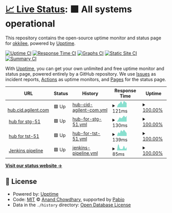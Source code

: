 # [📈 Live Status](https://up.pvl.pub): <!--live status--> **🟩 All systems operational**

This repository contains the open-source uptime monitor and status page for [okkilee](https://up.pvl.pub), powered by [Upptime](https://github.com/upptime/upptime).

[![Uptime CI](https://github.com/okkilee/up/workflows/Uptime%20CI/badge.svg)](https://github.com/okkilee/up/actions?query=workflow%3A%22Uptime+CI%22)
[![Response Time CI](https://github.com/okkilee/up/workflows/Response%20Time%20CI/badge.svg)](https://github.com/okkilee/up/actions?query=workflow%3A%22Response+Time+CI%22)
[![Graphs CI](https://github.com/okkilee/up/workflows/Graphs%20CI/badge.svg)](https://github.com/okkilee/up/actions?query=workflow%3A%22Graphs+CI%22)
[![Static Site CI](https://github.com/okkilee/up/workflows/Static%20Site%20CI/badge.svg)](https://github.com/okkilee/up/actions?query=workflow%3A%22Static+Site+CI%22)
[![Summary CI](https://github.com/okkilee/up/workflows/Summary%20CI/badge.svg)](https://github.com/okkilee/up/actions?query=workflow%3A%22Summary+CI%22)

With [Upptime](https://upptime.js.org), you can get your own unlimited and free uptime monitor and status page, powered entirely by a GitHub repository. We use [Issues](https://github.com/okkilee/up/issues) as incident reports, [Actions](https://github.com/okkilee/up/actions) as uptime monitors, and [Pages](https://up.pvl.pub) for the status page.

<!--start: status pages-->
<!-- This summary is generated by Upptime (https://github.com/upptime/upptime) -->
<!-- Do not edit this manually, your changes will be overwritten -->
<!-- prettier-ignore -->
| URL | Status | History | Response Time | Uptime |
| --- | ------ | ------- | ------------- | ------ |
| <img alt="" src="https://icons.duckduckgo.com/ip3/hub.cid.agilent.com.ico" height="13"> [hub.cid.agilent.com](https://hub.cid.agilent.com) | 🟩 Up | [hub-cid-agilent-com.yml](https://github.com/okkilee/up/commits/HEAD/history/hub-cid-agilent-com.yml) | <details><summary><img alt="Response time graph" src="./graphs/hub-cid-agilent-com/response-time-week.png" height="20"> 121ms</summary><br><a href="https://up.pvl.pub/history/hub-cid-agilent-com"><img alt="Response time 145" src="https://img.shields.io/endpoint?url=https%3A%2F%2Fraw.githubusercontent.com%2Fokkilee%2Fup%2FHEAD%2Fapi%2Fhub-cid-agilent-com%2Fresponse-time.json"></a><br><a href="https://up.pvl.pub/history/hub-cid-agilent-com"><img alt="24-hour response time 135" src="https://img.shields.io/endpoint?url=https%3A%2F%2Fraw.githubusercontent.com%2Fokkilee%2Fup%2FHEAD%2Fapi%2Fhub-cid-agilent-com%2Fresponse-time-day.json"></a><br><a href="https://up.pvl.pub/history/hub-cid-agilent-com"><img alt="7-day response time 121" src="https://img.shields.io/endpoint?url=https%3A%2F%2Fraw.githubusercontent.com%2Fokkilee%2Fup%2FHEAD%2Fapi%2Fhub-cid-agilent-com%2Fresponse-time-week.json"></a><br><a href="https://up.pvl.pub/history/hub-cid-agilent-com"><img alt="30-day response time 129" src="https://img.shields.io/endpoint?url=https%3A%2F%2Fraw.githubusercontent.com%2Fokkilee%2Fup%2FHEAD%2Fapi%2Fhub-cid-agilent-com%2Fresponse-time-month.json"></a><br><a href="https://up.pvl.pub/history/hub-cid-agilent-com"><img alt="1-year response time 145" src="https://img.shields.io/endpoint?url=https%3A%2F%2Fraw.githubusercontent.com%2Fokkilee%2Fup%2FHEAD%2Fapi%2Fhub-cid-agilent-com%2Fresponse-time-year.json"></a></details> | <details><summary><a href="https://up.pvl.pub/history/hub-cid-agilent-com">100.00%</a></summary><a href="https://up.pvl.pub/history/hub-cid-agilent-com"><img alt="All-time uptime 99.97%" src="https://img.shields.io/endpoint?url=https%3A%2F%2Fraw.githubusercontent.com%2Fokkilee%2Fup%2FHEAD%2Fapi%2Fhub-cid-agilent-com%2Fuptime.json"></a><br><a href="https://up.pvl.pub/history/hub-cid-agilent-com"><img alt="24-hour uptime 100.00%" src="https://img.shields.io/endpoint?url=https%3A%2F%2Fraw.githubusercontent.com%2Fokkilee%2Fup%2FHEAD%2Fapi%2Fhub-cid-agilent-com%2Fuptime-day.json"></a><br><a href="https://up.pvl.pub/history/hub-cid-agilent-com"><img alt="7-day uptime 100.00%" src="https://img.shields.io/endpoint?url=https%3A%2F%2Fraw.githubusercontent.com%2Fokkilee%2Fup%2FHEAD%2Fapi%2Fhub-cid-agilent-com%2Fuptime-week.json"></a><br><a href="https://up.pvl.pub/history/hub-cid-agilent-com"><img alt="30-day uptime 100.00%" src="https://img.shields.io/endpoint?url=https%3A%2F%2Fraw.githubusercontent.com%2Fokkilee%2Fup%2FHEAD%2Fapi%2Fhub-cid-agilent-com%2Fuptime-month.json"></a><br><a href="https://up.pvl.pub/history/hub-cid-agilent-com"><img alt="1-year uptime 99.97%" src="https://img.shields.io/endpoint?url=https%3A%2F%2Fraw.githubusercontent.com%2Fokkilee%2Fup%2FHEAD%2Fapi%2Fhub-cid-agilent-com%2Fuptime-year.json"></a></details>
| <img alt="" src="https://icons.duckduckgo.com/ip3/hub.stg-51.aws.agilent.com.ico" height="13"> [hub for stg-51](https://hub.stg-51.aws.agilent.com) | 🟩 Up | [hub-for-stg-51.yml](https://github.com/okkilee/up/commits/HEAD/history/hub-for-stg-51.yml) | <details><summary><img alt="Response time graph" src="./graphs/hub-for-stg-51/response-time-week.png" height="20"> 130ms</summary><br><a href="https://up.pvl.pub/history/hub-for-stg-51"><img alt="Response time 190" src="https://img.shields.io/endpoint?url=https%3A%2F%2Fraw.githubusercontent.com%2Fokkilee%2Fup%2FHEAD%2Fapi%2Fhub-for-stg-51%2Fresponse-time.json"></a><br><a href="https://up.pvl.pub/history/hub-for-stg-51"><img alt="24-hour response time 133" src="https://img.shields.io/endpoint?url=https%3A%2F%2Fraw.githubusercontent.com%2Fokkilee%2Fup%2FHEAD%2Fapi%2Fhub-for-stg-51%2Fresponse-time-day.json"></a><br><a href="https://up.pvl.pub/history/hub-for-stg-51"><img alt="7-day response time 130" src="https://img.shields.io/endpoint?url=https%3A%2F%2Fraw.githubusercontent.com%2Fokkilee%2Fup%2FHEAD%2Fapi%2Fhub-for-stg-51%2Fresponse-time-week.json"></a><br><a href="https://up.pvl.pub/history/hub-for-stg-51"><img alt="30-day response time 137" src="https://img.shields.io/endpoint?url=https%3A%2F%2Fraw.githubusercontent.com%2Fokkilee%2Fup%2FHEAD%2Fapi%2Fhub-for-stg-51%2Fresponse-time-month.json"></a><br><a href="https://up.pvl.pub/history/hub-for-stg-51"><img alt="1-year response time 190" src="https://img.shields.io/endpoint?url=https%3A%2F%2Fraw.githubusercontent.com%2Fokkilee%2Fup%2FHEAD%2Fapi%2Fhub-for-stg-51%2Fresponse-time-year.json"></a></details> | <details><summary><a href="https://up.pvl.pub/history/hub-for-stg-51">100.00%</a></summary><a href="https://up.pvl.pub/history/hub-for-stg-51"><img alt="All-time uptime 100.00%" src="https://img.shields.io/endpoint?url=https%3A%2F%2Fraw.githubusercontent.com%2Fokkilee%2Fup%2FHEAD%2Fapi%2Fhub-for-stg-51%2Fuptime.json"></a><br><a href="https://up.pvl.pub/history/hub-for-stg-51"><img alt="24-hour uptime 100.00%" src="https://img.shields.io/endpoint?url=https%3A%2F%2Fraw.githubusercontent.com%2Fokkilee%2Fup%2FHEAD%2Fapi%2Fhub-for-stg-51%2Fuptime-day.json"></a><br><a href="https://up.pvl.pub/history/hub-for-stg-51"><img alt="7-day uptime 100.00%" src="https://img.shields.io/endpoint?url=https%3A%2F%2Fraw.githubusercontent.com%2Fokkilee%2Fup%2FHEAD%2Fapi%2Fhub-for-stg-51%2Fuptime-week.json"></a><br><a href="https://up.pvl.pub/history/hub-for-stg-51"><img alt="30-day uptime 100.00%" src="https://img.shields.io/endpoint?url=https%3A%2F%2Fraw.githubusercontent.com%2Fokkilee%2Fup%2FHEAD%2Fapi%2Fhub-for-stg-51%2Fuptime-month.json"></a><br><a href="https://up.pvl.pub/history/hub-for-stg-51"><img alt="1-year uptime 100.00%" src="https://img.shields.io/endpoint?url=https%3A%2F%2Fraw.githubusercontent.com%2Fokkilee%2Fup%2FHEAD%2Fapi%2Fhub-for-stg-51%2Fuptime-year.json"></a></details>
| <img alt="" src="https://icons.duckduckgo.com/ip3/hub.tst-51.aws.agilent.com.ico" height="13"> [hub for tst-51](https://hub.tst-51.aws.agilent.com) | 🟩 Up | [hub-for-tst-51.yml](https://github.com/okkilee/up/commits/HEAD/history/hub-for-tst-51.yml) | <details><summary><img alt="Response time graph" src="./graphs/hub-for-tst-51/response-time-week.png" height="20"> 139ms</summary><br><a href="https://up.pvl.pub/history/hub-for-tst-51"><img alt="Response time 150" src="https://img.shields.io/endpoint?url=https%3A%2F%2Fraw.githubusercontent.com%2Fokkilee%2Fup%2FHEAD%2Fapi%2Fhub-for-tst-51%2Fresponse-time.json"></a><br><a href="https://up.pvl.pub/history/hub-for-tst-51"><img alt="24-hour response time 163" src="https://img.shields.io/endpoint?url=https%3A%2F%2Fraw.githubusercontent.com%2Fokkilee%2Fup%2FHEAD%2Fapi%2Fhub-for-tst-51%2Fresponse-time-day.json"></a><br><a href="https://up.pvl.pub/history/hub-for-tst-51"><img alt="7-day response time 139" src="https://img.shields.io/endpoint?url=https%3A%2F%2Fraw.githubusercontent.com%2Fokkilee%2Fup%2FHEAD%2Fapi%2Fhub-for-tst-51%2Fresponse-time-week.json"></a><br><a href="https://up.pvl.pub/history/hub-for-tst-51"><img alt="30-day response time 128" src="https://img.shields.io/endpoint?url=https%3A%2F%2Fraw.githubusercontent.com%2Fokkilee%2Fup%2FHEAD%2Fapi%2Fhub-for-tst-51%2Fresponse-time-month.json"></a><br><a href="https://up.pvl.pub/history/hub-for-tst-51"><img alt="1-year response time 150" src="https://img.shields.io/endpoint?url=https%3A%2F%2Fraw.githubusercontent.com%2Fokkilee%2Fup%2FHEAD%2Fapi%2Fhub-for-tst-51%2Fresponse-time-year.json"></a></details> | <details><summary><a href="https://up.pvl.pub/history/hub-for-tst-51">100.00%</a></summary><a href="https://up.pvl.pub/history/hub-for-tst-51"><img alt="All-time uptime 100.00%" src="https://img.shields.io/endpoint?url=https%3A%2F%2Fraw.githubusercontent.com%2Fokkilee%2Fup%2FHEAD%2Fapi%2Fhub-for-tst-51%2Fuptime.json"></a><br><a href="https://up.pvl.pub/history/hub-for-tst-51"><img alt="24-hour uptime 100.00%" src="https://img.shields.io/endpoint?url=https%3A%2F%2Fraw.githubusercontent.com%2Fokkilee%2Fup%2FHEAD%2Fapi%2Fhub-for-tst-51%2Fuptime-day.json"></a><br><a href="https://up.pvl.pub/history/hub-for-tst-51"><img alt="7-day uptime 100.00%" src="https://img.shields.io/endpoint?url=https%3A%2F%2Fraw.githubusercontent.com%2Fokkilee%2Fup%2FHEAD%2Fapi%2Fhub-for-tst-51%2Fuptime-week.json"></a><br><a href="https://up.pvl.pub/history/hub-for-tst-51"><img alt="30-day uptime 100.00%" src="https://img.shields.io/endpoint?url=https%3A%2F%2Fraw.githubusercontent.com%2Fokkilee%2Fup%2FHEAD%2Fapi%2Fhub-for-tst-51%2Fuptime-month.json"></a><br><a href="https://up.pvl.pub/history/hub-for-tst-51"><img alt="1-year uptime 100.00%" src="https://img.shields.io/endpoint?url=https%3A%2F%2Fraw.githubusercontent.com%2Fokkilee%2Fup%2FHEAD%2Fapi%2Fhub-for-tst-51%2Fuptime-year.json"></a></details>
| <img alt="" src="https://icons.duckduckgo.com/ip3/jenkins.prd-51.aws.agilent.com.ico" height="13"> [Jenkins pipeline](https://jenkins.prd-51.aws.agilent.com/login) | 🟩 Up | [jenkins-pipeline.yml](https://github.com/okkilee/up/commits/HEAD/history/jenkins-pipeline.yml) | <details><summary><img alt="Response time graph" src="./graphs/jenkins-pipeline/response-time-week.png" height="20"> 85ms</summary><br><a href="https://up.pvl.pub/history/jenkins-pipeline"><img alt="Response time 201" src="https://img.shields.io/endpoint?url=https%3A%2F%2Fraw.githubusercontent.com%2Fokkilee%2Fup%2FHEAD%2Fapi%2Fjenkins-pipeline%2Fresponse-time.json"></a><br><a href="https://up.pvl.pub/history/jenkins-pipeline"><img alt="24-hour response time 79" src="https://img.shields.io/endpoint?url=https%3A%2F%2Fraw.githubusercontent.com%2Fokkilee%2Fup%2FHEAD%2Fapi%2Fjenkins-pipeline%2Fresponse-time-day.json"></a><br><a href="https://up.pvl.pub/history/jenkins-pipeline"><img alt="7-day response time 85" src="https://img.shields.io/endpoint?url=https%3A%2F%2Fraw.githubusercontent.com%2Fokkilee%2Fup%2FHEAD%2Fapi%2Fjenkins-pipeline%2Fresponse-time-week.json"></a><br><a href="https://up.pvl.pub/history/jenkins-pipeline"><img alt="30-day response time 134" src="https://img.shields.io/endpoint?url=https%3A%2F%2Fraw.githubusercontent.com%2Fokkilee%2Fup%2FHEAD%2Fapi%2Fjenkins-pipeline%2Fresponse-time-month.json"></a><br><a href="https://up.pvl.pub/history/jenkins-pipeline"><img alt="1-year response time 201" src="https://img.shields.io/endpoint?url=https%3A%2F%2Fraw.githubusercontent.com%2Fokkilee%2Fup%2FHEAD%2Fapi%2Fjenkins-pipeline%2Fresponse-time-year.json"></a></details> | <details><summary><a href="https://up.pvl.pub/history/jenkins-pipeline">100.00%</a></summary><a href="https://up.pvl.pub/history/jenkins-pipeline"><img alt="All-time uptime 100.00%" src="https://img.shields.io/endpoint?url=https%3A%2F%2Fraw.githubusercontent.com%2Fokkilee%2Fup%2FHEAD%2Fapi%2Fjenkins-pipeline%2Fuptime.json"></a><br><a href="https://up.pvl.pub/history/jenkins-pipeline"><img alt="24-hour uptime 100.00%" src="https://img.shields.io/endpoint?url=https%3A%2F%2Fraw.githubusercontent.com%2Fokkilee%2Fup%2FHEAD%2Fapi%2Fjenkins-pipeline%2Fuptime-day.json"></a><br><a href="https://up.pvl.pub/history/jenkins-pipeline"><img alt="7-day uptime 100.00%" src="https://img.shields.io/endpoint?url=https%3A%2F%2Fraw.githubusercontent.com%2Fokkilee%2Fup%2FHEAD%2Fapi%2Fjenkins-pipeline%2Fuptime-week.json"></a><br><a href="https://up.pvl.pub/history/jenkins-pipeline"><img alt="30-day uptime 100.00%" src="https://img.shields.io/endpoint?url=https%3A%2F%2Fraw.githubusercontent.com%2Fokkilee%2Fup%2FHEAD%2Fapi%2Fjenkins-pipeline%2Fuptime-month.json"></a><br><a href="https://up.pvl.pub/history/jenkins-pipeline"><img alt="1-year uptime 100.00%" src="https://img.shields.io/endpoint?url=https%3A%2F%2Fraw.githubusercontent.com%2Fokkilee%2Fup%2FHEAD%2Fapi%2Fjenkins-pipeline%2Fuptime-year.json"></a></details>

<!--end: status pages-->

[**Visit our status website →**](https://up.pvl.pub)

## 📄 License

- Powered by: [Upptime](https://github.com/upptime/upptime)
- Code: [MIT](./LICENSE) © [Anand Chowdhary](https://anandchowdhary.com), supported by [Pabio](https://pabio.com)
- Data in the `./history` directory: [Open Database License](https://opendatacommons.org/licenses/odbl/1-0/)

